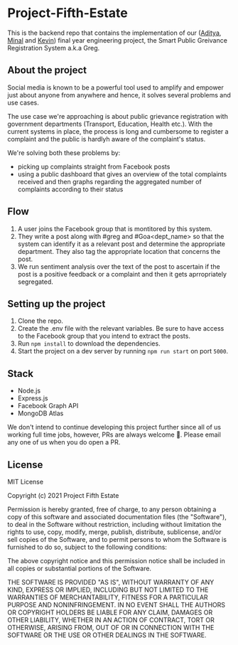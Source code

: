 # Project-Fifth-Estate

This is the backend repo that contains the implementation of our ([Aditya](https://github.com/adityachanekar), [Minal](https://github.com/Minal72/) and [Kevin](https://github.com/kevinam99)) final year engineering project, the Smart Public Greivance Registration System a.k.a Greg.

## About the project
Social media is known to be a powerful tool used to amplify and empower just about anyone from anywhere and hence, it solves several problems and use cases. 

The use case we're approaching is about public grievance registration with government departments (Transport, Education, Health etc.). With the current systems in place, the process is long and cumbersome to register a complaint and the public is hardlyh aware of the complaint's status.

We're solving both these problems by:
- picking up complaints straight from Facebook posts
- using a public dashboard that gives an overview of the total complaints received and then graphs regarding the aggregated number of complaints according to their status

## Flow
1. A user joins the Facebook group that is montitored by this system.
2. They write a post along with #greg and #Goa<dept_name> so that the system can identify it as a relevant post and determine the appropriate department. They also tag the appropriate location that concerns the post.
3. We run sentiment analysis over the text of the post to ascertain if the post is a positive feedback or a complaint and then it gets aprropriately segregated.

## Setting up the project
1. Clone the repo.
2. Create the .env file with the relevant variables. Be sure to have access to the Facebook group that you intend to extract the posts.
3. Run `npm install` to download the dependencies.
4. Start the project on a dev server by running `npm run start` on port `5000`.

## Stack
- Node.js
- Express.js
- Facebook Graph API
- MongoDB Atlas

We don't intend to continue developing this project further since all of us working full time jobs, however, PRs are always welcome 🎉. Please email any one of us when you do open a PR.


## License
MIT License

Copyright (c) 2021 Project Fifth Estate

Permission is hereby granted, free of charge, to any person obtaining a copy
of this software and associated documentation files (the "Software"), to deal
in the Software without restriction, including without limitation the rights
to use, copy, modify, merge, publish, distribute, sublicense, and/or sell
copies of the Software, and to permit persons to whom the Software is
furnished to do so, subject to the following conditions:

The above copyright notice and this permission notice shall be included in all
copies or substantial portions of the Software.

THE SOFTWARE IS PROVIDED "AS IS", WITHOUT WARRANTY OF ANY KIND, EXPRESS OR
IMPLIED, INCLUDING BUT NOT LIMITED TO THE WARRANTIES OF MERCHANTABILITY,
FITNESS FOR A PARTICULAR PURPOSE AND NONINFRINGEMENT. IN NO EVENT SHALL THE
AUTHORS OR COPYRIGHT HOLDERS BE LIABLE FOR ANY CLAIM, DAMAGES OR OTHER
LIABILITY, WHETHER IN AN ACTION OF CONTRACT, TORT OR OTHERWISE, ARISING FROM,
OUT OF OR IN CONNECTION WITH THE SOFTWARE OR THE USE OR OTHER DEALINGS IN THE
SOFTWARE.
